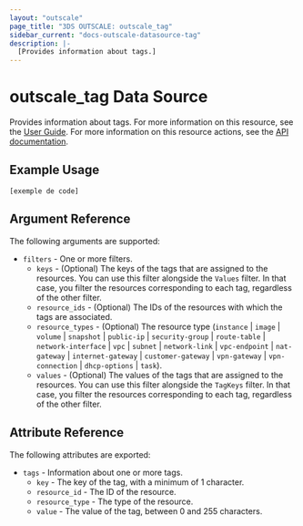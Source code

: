 ```yaml
---
layout: "outscale"
page_title: "3DS OUTSCALE: outscale_tag"
sidebar_current: "docs-outscale-datasource-tag"
description: |-
  [Provides information about tags.]
---
```


# outscale_tag Data Source

Provides information about tags.
For more information on this resource, see the [User Guide](https://wiki.outscale.net/display/EN/About+Tags).
For more information on this resource actions, see the [API documentation](https://docs-beta.outscale.com/#3ds-outscale-api-tag).

## Example Usage

```hcl
[exemple de code]
```

## Argument Reference

The following arguments are supported:

* `filters` - One or more filters.
  * `keys` - (Optional) The keys of the tags that are assigned to the resources. You can use this filter alongside the `Values` filter. In that case, you filter the resources corresponding to each tag, regardless of the other filter.
  * `resource_ids` - (Optional) The IDs of the resources with which the tags are associated.
  * `resource_types` - (Optional) The resource type (`instance` \| `image` \| `volume` \| `snapshot` \| `public-ip` \| `security-group` \| `route-table` \| `network-interface` \| `vpc` \| `subnet` \| `network-link` \| `vpc-endpoint` \| `nat-gateway` \| `internet-gateway` \| `customer-gateway` \| `vpn-gateway` \| `vpn-connection` \| `dhcp-options` \| `task`).
  * `values` - (Optional) The values of the tags that are assigned to the resources. You can use this filter alongside the `TagKeys` filter. In that case, you filter the resources corresponding to each tag, regardless of the other filter.

## Attribute Reference

The following attributes are exported:

* `tags` - Information about one or more tags.
  * `key` - The key of the tag, with a minimum of 1 character.
  * `resource_id` - The ID of the resource.
  * `resource_type` - The type of the resource.
  * `value` - The value of the tag, between 0 and 255 characters.
